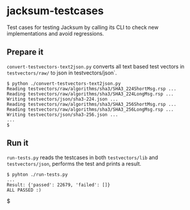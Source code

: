 # jacksum-testcases
Test cases for testing Jacksum by calling its CLI to check new implementations and avoid regressions.

## Prepare it

`convert-testvectors-text2json.py` converts all text based test vectors in `testvectors/raw/` to json in testvectors/json`.
```
$ python ./convert-testvectors-text2json.py
Reading testvectors/raw/algorithms/sha3/SHA3_224ShortMsg.rsp ...
Reading testvectors/raw/algorithms/sha3/SHA3_224LongMsg.rsp ...
Writing testvectors/json/sha3-224.json ...
Reading testvectors/raw/algorithms/sha3/SHA3_256ShortMsg.rsp ...
Reading testvectors/raw/algorithms/sha3/SHA3_256LongMsg.rsp ...
Writing testvectors/json/sha3-256.json ...
...
$
```


## Run it

`run-tests.py` reads the testcases in both `testvectors/lib` and `testvectors/json`, performs the test and prints a result.

```
$ pyhton ./run-tests.py
...
Result: {'passed': 22679, 'failed': []}
ALL PASSED :)
```
$